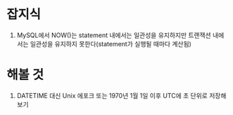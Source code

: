 # 잡지식
1. MySQL에서 NOW()는 statement 내에서는 일관성을 유지하지만 트랜잭션 내에서는 일관성을 유지하지 못한다(statement가 실행될 때마다 계산됨)


# 해볼 것
1. DATETIME 대신 Unix 에포크 또는 1970년 1월 1일 이후 UTC에 초 단위로 저장해보기